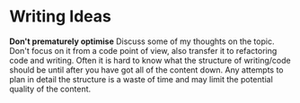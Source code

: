 # Writing Ideas

**Don't prematurely optimise**
Discuss some of my thoughts on the topic. Don't focus on it from a code point of view, also transfer it to refactoring code and writing. Often it is hard to know what the structure of writing/code should be until after you have got all of the content down. Any attempts to plan in detail the structure is a waste of time and may limit the potential quality of the content.
